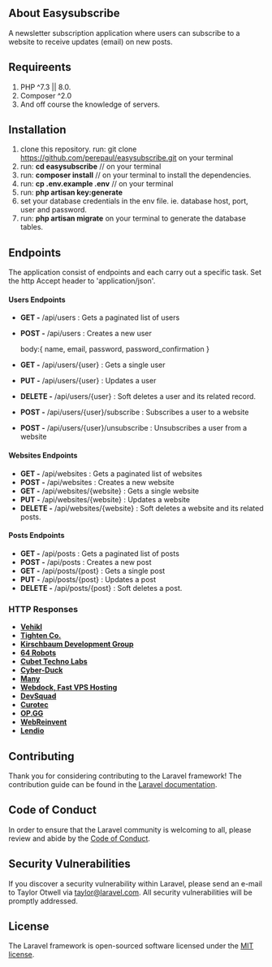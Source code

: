 ## About Easysubscribe

A newsletter subscription application where users can subscribe to a website to receive updates (email) on new posts.


## Requireents

1. PHP ^7.3 || 8.0.
2. Composer ^2.0
3. And off course the knowledge of servers.

## Installation

1. clone this repository. run: git clone https://github.com/perepaul/easysubscribe.git on your terminal
2. run: **cd easysubscribe** // on your terminal
3. run: **composer install** // on your terminal to install the dependencies.
4. run: **cp .env.example .env** // on your terminal
5. run: **php artisan key:generate**
6. set your database credentials in the env file. ie. database host, port, user and password.
7. run: **php artisan migrate** on your terminal to generate the database tables.

## Endpoints

The application consist of endpoints and each carry out a specific task. Set the http Accept header to 'application/json'.

#### Users Endpoints

- **GET -** /api/users : Gets a paginated list of users
- **POST -** /api/users : Creates a new user 

    body:{
        name, 
        email, 
        password, 
        password_confirmation
    }

- **GET -** /api/users/{user} : Gets a single user
- **PUT -** /api/users/{user} : Updates a user
- **DELETE -** /api/users/{user} : Soft deletes a user and its related record.
- **POST -** /api/users/{user}/subscribe : Subscribes a user to a website
- **POST -** /api/users/{user}/unsubscribe : Unsubscribes a user from a website

#### Websites Endpoints

- **GET -** /api/websites : Gets a paginated list of websites
- **POST -** /api/websites : Creates a new website
- **GET -** /api/websites/{website} : Gets a single website
- **PUT -** /api/websites/{website} : Updates a website
- **DELETE -** /api/websites/{website} : Soft deletes a website and its related posts.

#### Posts Endpoints

- **GET -** /api/posts : Gets a paginated list of posts
- **POST -** /api/posts : Creates a new post
- **GET -** /api/posts/{post} : Gets a single post
- **PUT -** /api/posts/{post} : Updates a post
- **DELETE -** /api/posts/{post} : Soft deletes a post.


### HTTP Responses

- **[Vehikl](https://vehikl.com/)**
- **[Tighten Co.](https://tighten.co)**
- **[Kirschbaum Development Group](https://kirschbaumdevelopment.com)**
- **[64 Robots](https://64robots.com)**
- **[Cubet Techno Labs](https://cubettech.com)**
- **[Cyber-Duck](https://cyber-duck.co.uk)**
- **[Many](https://www.many.co.uk)**
- **[Webdock, Fast VPS Hosting](https://www.webdock.io/en)**
- **[DevSquad](https://devsquad.com)**
- **[Curotec](https://www.curotec.com/services/technologies/laravel/)**
- **[OP.GG](https://op.gg)**
- **[WebReinvent](https://webreinvent.com/?utm_source=laravel&utm_medium=github&utm_campaign=patreon-sponsors)**
- **[Lendio](https://lendio.com)**

## Contributing

Thank you for considering contributing to the Laravel framework! The contribution guide can be found in the [Laravel documentation](https://laravel.com/docs/contributions).

## Code of Conduct

In order to ensure that the Laravel community is welcoming to all, please review and abide by the [Code of Conduct](https://laravel.com/docs/contributions#code-of-conduct).

## Security Vulnerabilities

If you discover a security vulnerability within Laravel, please send an e-mail to Taylor Otwell via [taylor@laravel.com](mailto:taylor@laravel.com). All security vulnerabilities will be promptly addressed.

## License

The Laravel framework is open-sourced software licensed under the [MIT license](https://opensource.org/licenses/MIT).
